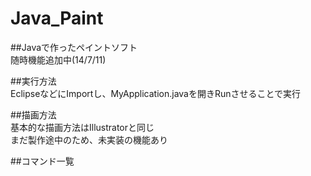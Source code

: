 Java_Paint
==========

##Javaで作ったペイントソフト  
随時機能追加中(14/7/11)

##実行方法  
EclipseなどにImportし、MyApplication.javaを開きRunさせることで実行  

##描画方法  
基本的な描画方法はIllustratorと同じ  
まだ製作途中のため、未実装の機能あり  

##コマンド一覧  

